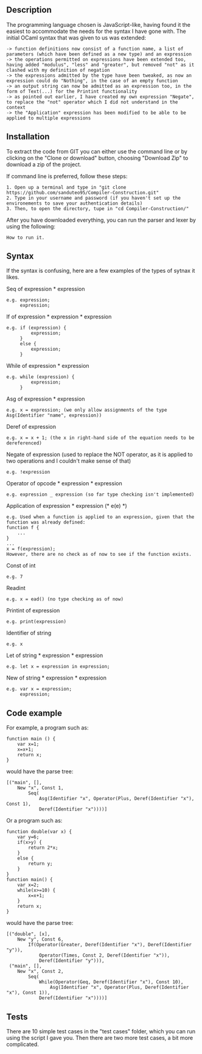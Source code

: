 ## Description
The programming language chosen is JavaScript-like, having found it the easiest to accommodate the needs for the syntax I have gone with. The initial OCaml syntax that was given to us was extended:
	
	-> function definitions now consist of a function name, a list of parameters (which have been defined as a new type) and an expression
	-> the operations permitted on expressions have been extended too, having added "modulus", "less" and "greater", but removed "not" as it clashed with my definition of negation
	-> the expressions admitted by the type have been tweaked, as now an expression could do "Nothing", in the case of an empty function 
	-> an output string can now be admitted as an expression too, in the form of Text(...) for the Printint functionality
	-> as pointed out earlier, I have created my own expression "Negate", to replace the "not" operator which I did not understand in the context
	-> the "Application" expression has been modified to be able to be applied to multiple expressions 

## Installation
To extract the code from GIT you can either use the command line or by clicking on the "Clone or download" button, choosing "Download Zip" to download a zip of the project. 

If command line is preferred, follow these steps:

	1. Open up a terminal and type in "git clone https://github.com/sanduteo95/Compiler-Construction.git"
	2. Type in your username and password (if you haven't set up the environements to save your authentication details)
	3. Then, to open the directory, tupe in "cd Compiler-Construction/"

After you have downloaded everything, you can run the parser and lexer by using the following:
	
	How to run it.


## Syntax
If the syntax is confusing, here are a few examples of the types of sytnax it likes.

Seq of expression * expression
	
	e.g. expression;
		 expression;

If of expression * expression * expression 
	
	e.g. if (expression) {
			 expression;
		 }
		 else {
			 expression;
		 }

While of expression * expression 
	
	e.g. while (expression) {
			 expression;
		 }

Asg of expression * expression
	
	e.g. x = expression; (we only allow assignments of the type Asg(Identifier "name", expression))

Deref of expression
	
	e.g. x = x + 1; (the x in right-hand side of the equation needs to be dereferenced)

Negate of expression (used to replace the NOT operator, as it is applied to two operations and I couldn't make sense of that)

	e.g. !expression

Operator of opcode * expression * expression 
	
	e.g. expression _ expression (so far type checking isn't implemented)

Application of expression * expression (* e(e) *)
	
	e.g. Used when a function is applied to an expression, given that the function was already defined:
	function f {
		...
	}
	...
	x = f(expression);
	However, there are no check as of now to see if the function exists.

Const of int 

	e.g. 7

Readint
	
	e.g. x = ead() (no type checking as of now)

Printint of expression

	e.g. print(expression)

Identifier of string 
	
	e.g. x

Let of string * expression * expression
	
	e.g. let x = expression in expression;

New of string * expression * expression

	e.g. var x = expression;
		 expression;

## Code example
For example, a program such as: 
	
	function main () {
		var x=1; 
		x=x+1; 
		return x;
	}

would have the parse tree:

	[("main", [], 
		New "x", Const 1,
			Seq(
				Asg(Identifier "x", Operator(Plus, Deref(Identifier "x"), Const 1),
	 			Deref(Identifier "x"))))]

Or a program such as:

	function double(var x) {
		var y=6;
		if(x>y) {
			return 2*x;
		}
		else {
			return y;
		}
	}
	function main() {
		var x=2;
		while(x>=10) {
			x=x+1;
		}
		return x;
	}

would have the parse tree:

	[("double", [x], 
		New "y", Const 6,
			If(Operator(Greater, Deref(Identifier "x"), Deref(Identifier "y")),
				Operator(Times, Const 2, Deref(Identifier "x")),
	 			Deref(Identifier "y"))),
	 ("main", [], 
		New "x", Const 2,
			Seq(
				While(Operator(Geq, Deref(Identifier "x"), Const 10),
	 				Asg(Identifier "x", Operator(Plus, Deref(Identifier "x"), Const 1)),
	 			Deref(Identifier "x"))))]

## Tests
There are 10 simple test cases in the "test cases" folder, which you can run using the script I gave you. Then there are two more test cases, a bit more complicated. 